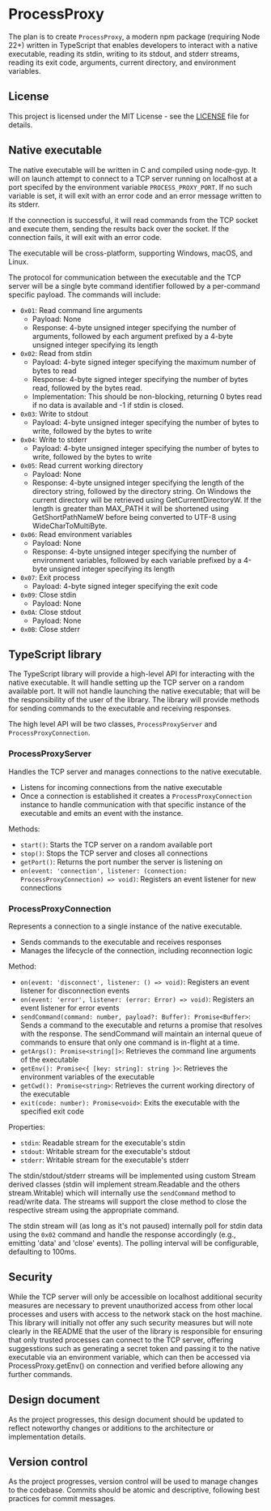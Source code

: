 # ProcessProxy

The plan is to create `ProcessProxy`, a modern npm package (requiring Node 22+) written in TypeScript that enables developers to interact with a native executable, reading its stdin, writing to its stdout, and stderr streams, reading its exit code, arguments, current directory, and environment variables.

## License

This project is licensed under the MIT License - see the [LICENSE](LICENSE) file for details.

## Native executable

The native executable will be written in C and compiled using node-gyp. It will on launch attempt to connect to a TCP server running on localhost at a port specifed by the environment variable `PROCESS_PROXY_PORT`. If no such variable is set, it will exit with an error code and an error message written to its stderr.

If the connection is successful, it will read commands from the TCP socket and execute them, sending the results back over the socket. If the connection fails, it will exit with an error code.

The executable will be cross-platform, supporting Windows, macOS, and Linux.

The protocol for communication between the executable and the TCP server will be a single byte command identifier followed by a per-command specific payload. The commands will include:

- `0x01`: Read command line arguments
  - Payload: None
  - Response: 4-byte unsigned integer specifying the number of arguments, followed by each argument prefixed by a 4-byte unsigned integer specifying its length
- `0x02`: Read from stdin
  - Payload: 4-byte signed integer specifying the maximum number of bytes to read
  - Response: 4-byte signed integer specifying the number of bytes read, followed by the bytes read.
  - Implementation: This should be non-blocking, returning 0 bytes read if no data is available and -1 if stdin is closed.
- `0x03`: Write to stdout
  - Payload: 4-byte unsigned integer specifying the number of bytes to write, followed by the bytes to write
- `0x04`: Write to stderr
  - Payload: 4-byte unsigned integer specifying the number of bytes to write, followed by the bytes to write
- `0x05`: Read current working directory
  - Payload: None
  - Response: 4-byte unsigned integer specifying the length of the directory string, followed by the directory string. On Windows the current directory will be retrieved using GetCurrentDirectoryW. If the length is greater than MAX_PATH it will be shortened using GetShortPathNameW before being converted to UTF-8 using WideCharToMultiByte.
- `0x06`: Read environment variables
  - Payload: None
  - Response: 4-byte unsigned integer specifying the number of environment variables, followed by each variable prefixed by a 4-byte unsigned integer specifying its length
- `0x07`: Exit process
  - Payload: 4-byte signed integer specifying the exit code
- `0x09`: Close stdin
  - Payload: None
- `0x0A`: Close stdout
  - Payload: None
- `0x0B`: Close stderr

## TypeScript library

The TypeScript library will provide a high-level API for interacting with the native executable. It will handle setting up the TCP server on a random available port. It will not handle launching the native executable; that will be the responsibility of the user of the library. The library will provide methods for sending commands to the executable and receiving responses.

The high level API will be two classes, `ProcessProxyServer` and `ProcessProxyConnection`.

### ProcessProxyServer

Handles the TCP server and manages connections to the native executable. 
- Listens for incoming connections from the native executable
- Once a connection is established it creates a `ProcessProxyConnection` instance to handle communication with that specific instance of the executable and emits an event with the instance.

Methods:

- `start()`: Starts the TCP server on a random available port
- `stop()`: Stops the TCP server and closes all connections
- `getPort()`: Returns the port number the server is listening on
- `on(event: 'connection', listener: (connection: ProcessProxyConnection) => void)`: Registers an event listener for new connections

### ProcessProxyConnection

Represents a connection to a single instance of the native executable.
- Sends commands to the executable and receives responses
- Manages the lifecycle of the connection, including reconnection logic

Method:
- `on(event: 'disconnect', listener: () => void)`: Registers an event listener for disconnection events
- `on(event: 'error', listener: (error: Error) => void)`: Registers an event listener for error events
- `sendCommand(command: number, payload?: Buffer): Promise<Buffer>`: Sends a command to the executable and returns a promise that resolves with the response. The sendCommand will maintain an internal queue of commands to ensure that only one command is in-flight at a time.
- `getArgs(): Promise<string[]>`: Retrieves the command line arguments of the executable
- `getEnv(): Promise<{ [key: string]: string }>`: Retrieves the environment variables of the executable
- `getCwd(): Promise<string>`: Retrieves the current working directory of the executable
- `exit(code: number): Promise<void>`: Exits the executable with the specified exit code

Properties:
 - `stdin`: Readable stream for the executable's stdin
 - `stdout`: Writable stream for the executable's stdout
 - `stderr`: Writable stream for the executable's stderr

The stdin/stdout/stderr streams will be implemented using custom Stream derived classes (stdin will implement stream.Readable and the others stream.Writable) which will internally use the `sendCommand` method to read/write data. The streams will support the close method to close the respective stream using the appropriate command.

The stdin stream will (as long as it's not paused) internally poll for stdin data using the `0x02` command and handle the response accordingly (e.g., emitting 'data' and 'close' events). The polling interval will be configurable, defaulting to 100ms.

## Security

While the TCP server will only be accessible on localhost additional security measures are necessary to prevent unauthorized access from other local processes and users with access to the network stack on the host machine. This library will initially not offer any such security measures but will note clearly in the README that the user of the library is responsible for ensuring that only trusted processes can connect to the TCP server, offering suggesstions such as generating a secret token and passing it to the native executable via an environment variable, which can then be accessed via ProcessProxy.getEnv() on connection and verified before allowing any further commands.

## Design document

As the project progresses, this design document should be updated to reflect noteworthy changes or additions to the architecture or implementation details.

## Version control

As the project progresses, version control will be used to manage changes to the codebase. Commits should be atomic and descriptive, following best practices for commit messages.
